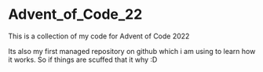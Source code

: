 # Advent_of_Code_22
This is a collection of my code for Advent of Code 2022

Its also my first managed repository on github which i am using to learn how it works. So if things are scuffed that it why :D
